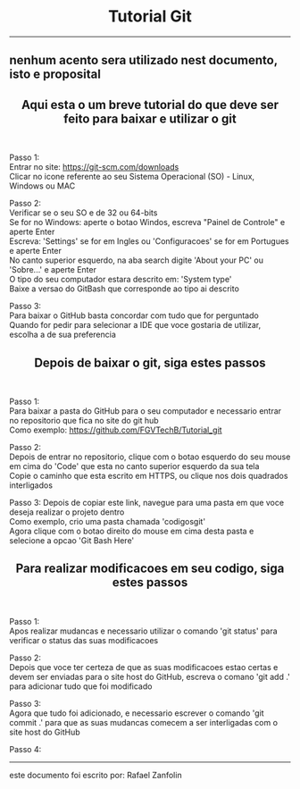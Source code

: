 <h1 align="center"> Tutorial Git </h1>

-----------------------------------------------------------------------
nenhum acento sera utilizado nest documento, isto e proposital
-----------------------------------------------------------------------

<h2 align='center'> Aqui esta o um breve tutorial do que deve ser feito para baixar e utilizar o git </h2> <br /> 

Passo 1: <br />
Entrar no site: https://git-scm.com/downloads <br />
Clicar no icone referente ao seu Sistema Operacional (SO) - Linux, Windows ou MAC <br />

Passo 2: <br />
Verificar se o seu SO e de 32 ou 64-bits <br />
Se for no Windows: aperte o botao Windos, escreva "Painel de Controle" e aperte Enter <br />
Escreva: 'Settings' se for em Ingles ou 'Configuracoes' se for em Portugues e aperte Enter <br />
No canto superior esquerdo, na aba search digite 'About your PC' ou 'Sobre...' e aperte Enter <br />
O tipo do seu computador estara descrito em: 'System type' <br />
Baixe a versao do GitBash que corresponde ao tipo ai descrito <br />

Passo 3: <br />
Para baixar o GitHub basta concordar com tudo que for perguntado <br />
Quando for pedir para selecionar a IDE que voce gostaria de utilizar, escolha a de sua preferencia <br />

<h2 align='center'> Depois de baixar o git, siga estes passos </h2> <br />

Passo 1: <br />
Para baixar a pasta do GitHub para o seu computador e necessario entrar no repositorio que fica no site do git hub <br />
Como exemplo: https://github.com/FGVTechB/Tutorial_git <br />

Passo 2: <br />
Depois de entrar no repositorio, clique com o botao esquerdo do seu mouse em cima do 'Code' que esta no canto superior esquerdo da sua tela <br />
Copie o caminho que esta escrito em HTTPS, ou clique nos dois quadrados interligados <br />

Passo 3:
Depois de copiar este link, navegue para uma pasta em que voce deseja realizar o projeto dentro <br />
Como exemplo, crio uma pasta chamada 'codigosgit' <br />
Agora clique com o botao direito do mouse em cima desta pasta e selecione a opcao 'Git Bash Here' <br />

<h2 align='center'> Para realizar modificacoes em seu codigo, siga estes passos </h2> <br />

Passo 1: <br />
Apos realizar mudancas e necessario utilizar o comando 'git status' para verificar o status das suas modificacoes <br />

Passo 2: <br />
Depois que voce ter certeza de que as suas modificacoes estao certas e devem ser enviadas para o site host do GitHub, escreva o comano 'git add .' para adicionar tudo que foi modificado <br />

Passo 3: <br />
Agora que tudo foi adicionado, e necessario escrever o comando 'git commit .' para que as suas mudancas comecem a ser interligadas com o site host do GitHub

Passo 4: <br />







-----------------------------------------------------------------------
este documento foi escrito por: Rafael Zanfolin

